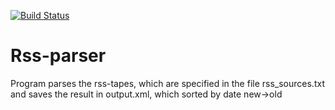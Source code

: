 [![Build Status](https://travis-ci.org/Firik/Rss-parser.svg?branch=master)](https://travis-ci.org/Firik/Rss-parser)

# Rss-parser
Program parses the rss-tapes, which are specified in the file rss_sources.txt and saves the result in output.xml, which sorted by date new->old
